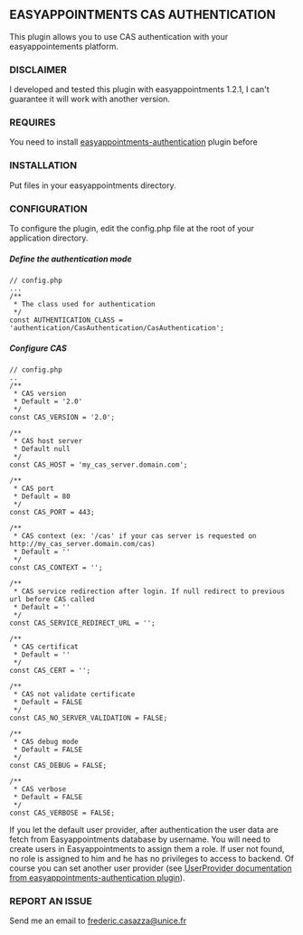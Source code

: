 ## EASYAPPOINTMENTS CAS AUTHENTICATION

This plugin allows you to use CAS authentication with your easyappointements platform.

### DISCLAIMER
I developed and tested this plugin with easyappointments 1.2.1, I can't guarantee it will work with another version.

### REQUIRES
You need to install [easyappointments-authentication](https://github.com/FredericCasazza/easyappointments-authentication) plugin before

### INSTALLATION
Put files in your easyappointments directory.

### CONFIGURATION
To configure the plugin, edit the config.php file at the root of your application directory.

##### Define the authentication mode
```
// config.php
...
/**
 * The class used for authentication
 */
const AUTHENTICATION_CLASS = 'authentication/CasAuthentication/CasAuthentication';

```

##### Configure CAS
```
// config.php
..
/**
 * CAS version
 * Default = '2.0'
 */
const CAS_VERSION = '2.0';

/**
 * CAS host server
 * Default null
 */
const CAS_HOST = 'my_cas_server.domain.com';

/**
 * CAS port
 * Default = 80
 */
const CAS_PORT = 443;

/**
 * CAS context (ex: '/cas' if your cas server is requested on http://my_cas_server.domain.com/cas)
 * Default = ''
 */
const CAS_CONTEXT = '';

/**
 * CAS service redirection after login. If null redirect to previous url before CAS called
 * Default = ''
 */
const CAS_SERVICE_REDIRECT_URL = '';

/**
 * CAS certificat
 * Default = ''
 */
const CAS_CERT = '';

/**
 * CAS not validate certificate
 * Default = FALSE
 */
const CAS_NO_SERVER_VALIDATION = FALSE;

/**
 * CAS debug mode
 * Default = FALSE
 */
const CAS_DEBUG = FALSE;

/**
 * CAS verbose
 * Default = FALSE
 */
const CAS_VERBOSE = FALSE;

```

If you let the default user provider, after authentication the user data are fetch from Easyappointments database by username.
You will need to create users in Easyappointments to assign them a role.
If user not found, no role is assigned to him and he has no privileges to access to backend.
Of course you can set another user provider (see [UserProvider documentation from easyappointments-authentication plugin](https://github.com/FredericCasazza/easyappointments-authentication)).

### REPORT AN ISSUE
Send me an email to frederic.casazza@unice.fr